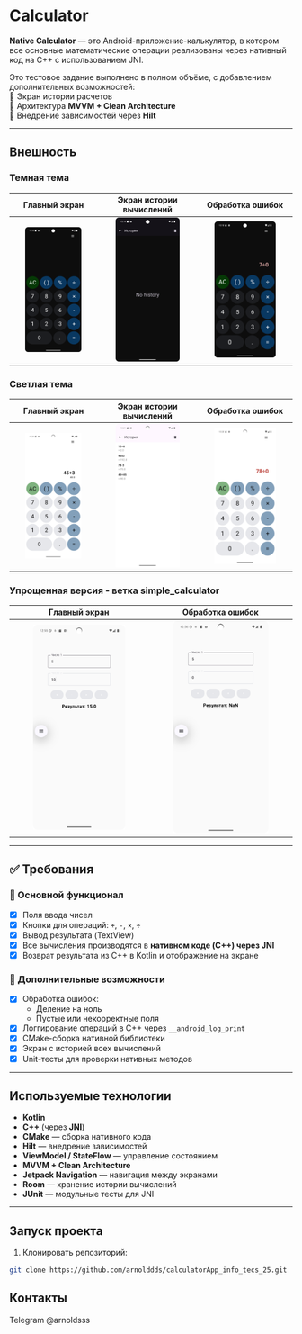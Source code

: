 # Calculator

**Native Calculator** — это Android-приложение-калькулятор, в котором все основные математические операции реализованы через нативный код на C++ с использованием JNI.

Это тестовое задание выполнено в полном объёме, с добавлением дополнительных возможностей:  
🔹 Экран истории расчетов  
🔹 Архитектура **MVVM + Clean Architecture**  
🔹 Внедрение зависимостей через **Hilt**

---

##  Внешность
### Темная тема

Главный экран | Экран истории вычислений | Обработка ошибок  
:--:|:--:|:--:  
<img src="screenshots/main_dark_screen.png" width="70%"> | <img src="screenshots/history_dark_screen.png" width="70%"> | <img src="screenshots/error_dark_screen.png" width="70%">

### Светлая тема

Главный экран | Экран истории вычислений | Обработка ошибок  
:--:|:--:|:--:  
<img src="screenshots/light_main_screen.png" width="70%"> | <img src="screenshots/history_light_screen.png" width="70%"> | <img src="screenshots/error_light_screen.png" width="70%">

### Упрощенная версия - ветка simple_calculator

Главный экран| Обработка ошибок  
:--:|:--:  
<img src="screenshots/simple_main_screen.png" width="70%"> | <img src="screenshots/error_simple_main_screen.png" width="70%">

---

## ✅ Требования

### 🔹 Основной функционал

- [x] Поля ввода чисел
- [x] Кнопки для операций: `+`, `-`, `×`, `÷`
- [x] Вывод результата (TextView)
- [x] Все вычисления производятся в **нативном коде (C++) через JNI**
- [x] Возврат результата из C++ в Kotlin и отображение на экране

### 🔸 Дополнительные возможности

- [x] Обработка ошибок:
  - Деление на ноль
  - Пустые или некорректные поля
- [x] Логгирование операций в C++ через `__android_log_print`
- [x] CMake-сборка нативной библиотеки
- [x] Экран с историей всех вычислений
- [x] Unit-тесты для проверки нативных методов

---

## Используемые технологии

- **Kotlin**
- **C++** (через **JNI**)
- **CMake** — сборка нативного кода
- **Hilt** — внедрение зависимостей
- **ViewModel / StateFlow** — управление состоянием
- **MVVM + Clean Architecture**
- **Jetpack Navigation** — навигация между экранами
- **Room** — хранение истории вычислений
- **JUnit** — модульные тесты для JNI

---
##  Запуск проекта

1. Клонировать репозиторий:
```bash
git clone https://github.com/arnolddds/calculatorApp_info_tecs_25.git
```
##  Контакты
Telegram @arnoldsss

